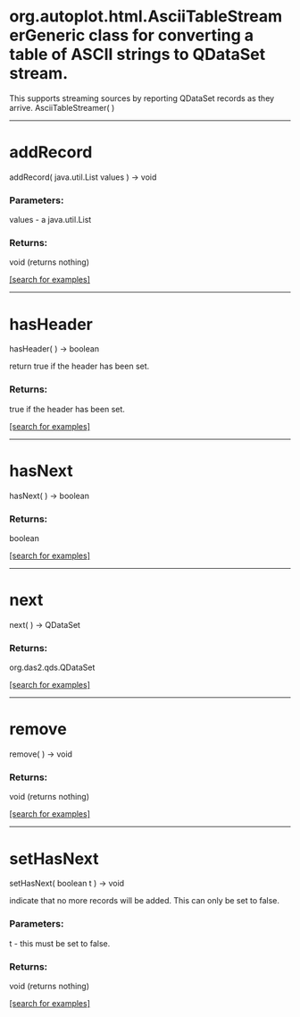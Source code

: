 # org.autoplot.html.AsciiTableStreamerGeneric class for converting a table of ASCII strings to QDataSet stream.
 This supports streaming sources by reporting QDataSet records as they arrive.
AsciiTableStreamer( )


***
<a name="addRecord"></a>
# addRecord
addRecord( java.util.List values ) &rarr; void



### Parameters:
values - a java.util.List

### Returns:
void (returns nothing)


<a href="https://github.com/autoplot/dev/search?q=addRecord&unscoped_q=addRecord">[search for examples]</a>

***
<a name="hasHeader"></a>
# hasHeader
hasHeader(  ) &rarr; boolean

return true if the header has been set.

### Returns:
true if the header has been set.

<a href="https://github.com/autoplot/dev/search?q=hasHeader&unscoped_q=hasHeader">[search for examples]</a>

***
<a name="hasNext"></a>
# hasNext
hasNext(  ) &rarr; boolean



### Returns:
boolean


<a href="https://github.com/autoplot/dev/search?q=hasNext&unscoped_q=hasNext">[search for examples]</a>

***
<a name="next"></a>
# next
next(  ) &rarr; QDataSet



### Returns:
org.das2.qds.QDataSet


<a href="https://github.com/autoplot/dev/search?q=next&unscoped_q=next">[search for examples]</a>

***
<a name="remove"></a>
# remove
remove(  ) &rarr; void



### Returns:
void (returns nothing)


<a href="https://github.com/autoplot/dev/search?q=remove&unscoped_q=remove">[search for examples]</a>

***
<a name="setHasNext"></a>
# setHasNext
setHasNext( boolean t ) &rarr; void

indicate that no more records will be added.  This can only be set to 
 false.

### Parameters:
t - this must be set to false.

### Returns:
void (returns nothing)


<a href="https://github.com/autoplot/dev/search?q=setHasNext&unscoped_q=setHasNext">[search for examples]</a>

